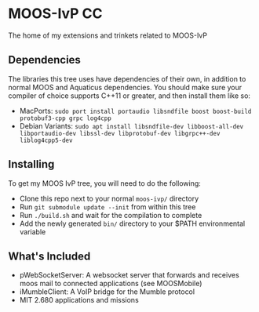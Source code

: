 # MOOS-IvP CC

The home of my extensions and trinkets related to MOOS-IvP

## Dependencies

The libraries this tree uses have dependencies of their own, in addition to normal MOOS and Aquaticus dependencies. You should make sure your compiler of choice supports C++11 or greater, and then install them like so:
 * MacPorts: `sudo port install portaudio libsndfile boost boost-build protobuf3-cpp grpc log4cpp`
 * Debian Variants: `sudo apt install libsndfile-dev libboost-all-dev libportaudio-dev libssl-dev libprotobuf-dev libgrpc++-dev liblog4cpp5-dev`

## Installing

To get my MOOS IvP tree, you will need to do the following:
 * Clone this repo next to your normal `moos-ivp/` directory
 * Run `git submodule update --init` from within this tree
 * Run `./build.sh` and wait for the compilation to complete
 * Add the newly generated `bin/` directory to your $PATH environmental variable

## What's Included 
 * pWebSocketServer: A websocket server that forwards and receives moos mail to connected applications (see MOOSMobile)
 * iMumbleClient: A VoIP bridge for the Mumble protocol
 * MIT 2.680 applications and missions

